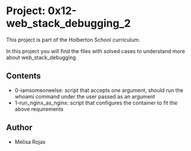 # Project: 0x12-web_stack_debugging_2

This project is part of the Holberton School curriculum.

In this project you will find the files with solved cases to understand more about web_stack_debugging

## Contents

* 0-iamsomeoneelse: script that accepts one argument, should run the whoami command under the user passed as an argument
* 1-run_nginx_as_nginx: script that configures the container to fit the above requirements

## Author
* Melisa Rojas
